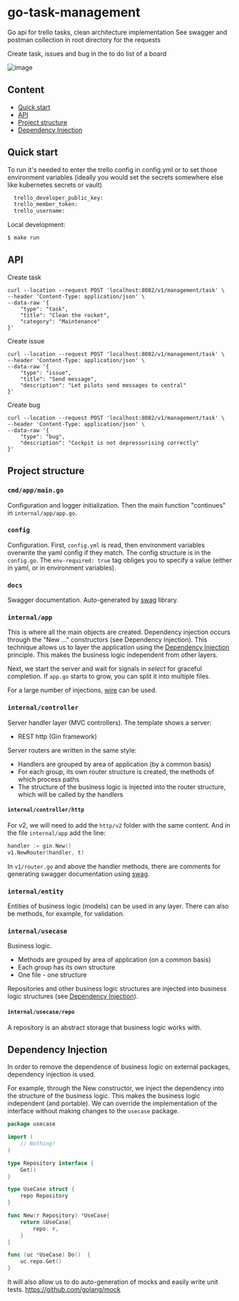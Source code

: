 # go-task-management

Go api for trello tasks, clean architecture implementation
See swagger and postman collection in root directory for the requests

Create task, issues and bug in the to do list of a board

![image](https://user-images.githubusercontent.com/705604/210194009-f07d8daf-aa04-48d1-9bb4-cb3a9ecd4d7e.png)


## Content
- [Quick start](#quick-start)
- [API](#api)
- [Project structure](#project-structure)
- [Dependency Injection](#dependency-injection)

## Quick start

To run it's needed to enter the trello config in config.yml or to set those environment variables (ideally you would set the secrets somewhere else like kubernetes secrets or vault)

```sh
  trello_developer_public_key:
  trello_member_token:
  trello_username:
  ```

Local development:
```sh
$ make run
```

## API

Create task
```
curl --location --request POST 'localhost:8082/v1/management/task' \
--header 'Content-Type: application/json' \
--data-raw '{
    "type": "task",
    "title": "Clean the rocket",
    "category": "Maintenance"
}'
```

Create issue
```
curl --location --request POST 'localhost:8082/v1/management/task' \
--header 'Content-Type: application/json' \
--data-raw '{
    "type": "issue",
    "title": "Send message",
    "description": "Let pilots send messages to central"
}'
```

Create bug
```
curl --location --request POST 'localhost:8082/v1/management/task' \
--header 'Content-Type: application/json' \
--data-raw '{
    "type": "bug",
    "description": "Cockpit is not depressurising correctly"
}'
```

## Project structure
### `cmd/app/main.go`
Configuration and logger initialization. Then the main function "continues" in
`internal/app/app.go`.

### `config`
Configuration. First, `config.yml` is read, then environment variables overwrite the yaml config if they match.
The config structure is in the `config.go`.
The `env-required: true` tag obliges you to specify a value (either in yaml, or in environment variables).

### `docs`
Swagger documentation. Auto-generated by [swag](https://github.com/swaggo/swag) library.

### `internal/app`

This is where all the main objects are created.
Dependency injection occurs through the "New ..." constructors (see Dependency Injection).
This technique allows us to layer the application using the [Dependency Injection](#dependency-injection) principle.
This makes the business logic independent from other layers.

Next, we start the server and wait for signals in _select_ for graceful completion.
If `app.go` starts to grow, you can split it into multiple files.

For a large number of injections, [wire](https://github.com/google/wire) can be used.

### `internal/controller`
Server handler layer (MVC controllers). The template shows a  server:
- REST http (Gin framework)

Server routers are written in the same style:
- Handlers are grouped by area of application (by a common basis)
- For each group, its own router structure is created, the methods of which process paths
- The structure of the business logic is injected into the router structure, which will be called by the handlers

#### `internal/controller/http`
For v2, we will need to add the `http/v2` folder with the same content.
And in the file `internal/app` add the line:
```go
handler := gin.New()
v1.NewRouter(handler, t)
```

In `v1/router.go` and above the handler methods, there are comments for generating swagger documentation using [swag](https://github.com/swaggo/swag).

### `internal/entity`
Entities of business logic (models) can be used in any layer.
There can also be methods, for example, for validation.

### `internal/usecase`
Business logic.
- Methods are grouped by area of application (on a common basis)
- Each group has its own structure
- One file - one structure

Repositories and other business logic structures are injected into business logic structures
(see [Dependency Injection](#dependency-injection)).

#### `internal/usecase/repo`
A repository is an abstract storage that business logic works with.

## Dependency Injection
In order to remove the dependence of business logic on external packages, dependency injection is used.

For example, through the New constructor, we inject the dependency into the structure of the business logic.
This makes the business logic independent (and portable).
We can override the implementation of the interface without making changes to the `usecase` package.

```go
package usecase

import (
    // Nothing!
)

type Repository interface {
    Get()
}

type UseCase struct {
    repo Repository
}

func New(r Repository) *UseCase{
    return &UseCase{
        repo: r,
    }
}

func (uc *UseCase) Do()  {
    uc.repo.Get()
}
```

It will also allow us to do auto-generation of mocks and easily write unit tests.  https://github.com/golang/mock

